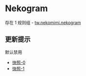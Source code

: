 # Nekogram

存在 1 规则组 - [tw.nekomimi.nekogram](/src/apps/tw.nekomimi.nekogram.ts)

## 更新提示

默认禁用

- [快照-0](https://i.gkd.li/i/14229236)
- [快照-1](https://i.gkd.li/i/14372061)
